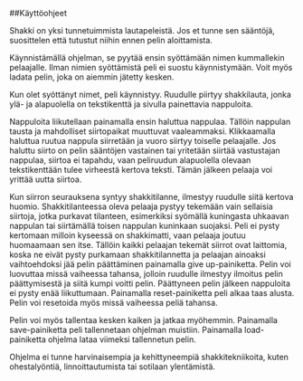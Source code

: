 ##Käyttöohjeet

Shakki on yksi tunnetuimmista lautapeleistä. Jos et tunne sen sääntöjä, suosittelen että tutustut niihin ennen pelin aloittamista. 

Käynnistämällä ohjelman, se pyytää ensin syöttämään nimen kummallekin pelaajalle. Ilman nimien syöttämistä peli ei suostu käynnistymään. Voit myös ladata pelin, joka on aiemmin jätetty kesken.

Kun olet syöttänyt nimet, peli käynnistyy. Ruudulle piirtyy shakkilauta, jonka ylä- ja alapuolella on tekstikenttä ja sivulla painettavia nappuloita.

Nappuloita liikutellaan painamalla ensin haluttua nappulaa. Tällöin nappulan tausta ja mahdolliset siirtopaikat muuttuvat vaaleammaksi. Klikkaamalla haluttua ruutua nappula siirretään ja vuoro siirtyy toiselle pelaajalle. Jos haluttu siirto on pelin sääntöjen vastainen tai yritetään siirtää vastustajan nappulaa, siirtoa ei tapahdu, vaan peliruudun alapuolella olevaan tekstikenttään tulee virheestä kertova teksti. Tämän jälkeen pelaaja voi yrittää uutta siirtoa.

Kun siirron seurauksena syntyy shakkitilanne, ilmestyy ruudulle siitä kertova huomio. Shakkitilanteessa oleva pelaaja pystyy tekemään vain sellaisia siirtoja, jotka purkavat tilanteen, esimerkiksi syömällä kuningasta uhkaavan nappulan tai siirtämällä toisen nappulan kuninkaan suojaksi. Peli ei pysty kertomaan milloin kyseessä on shakkimatti, vaan pelaaja joutuu huomaamaan sen itse. Tällöin kaikki pelaajan tekemät siirrot ovat laittomia, koska ne eivät pysty purkamaan shakkitilannetta ja pelaajan ainoaksi vaihtoehdoksi jää pelin päättäminen painamalla give up-painiketta. Pelin voi luovuttaa missä vaiheessa tahansa, jolloin ruudulle ilmestyy ilmoitus pelin päättymisestä ja siitä kumpi voitti pelin. Päättyneen pelin jälkeen nappuloita ei pysty enää liikuttumaan. Painamalla reset-painiketta peli alkaa taas alusta. Pelin voi resetoida myös missä vaiheessa peliä tahansa.

Pelin voi myös tallentaa kesken kaiken ja jatkaa myöhemmin. Painamalla save-painiketta peli tallennetaan ohjelman muistiin. Painamalla load-painiketta ohjelma lataa viimeksi tallennetun pelin.

Ohjelma ei tunne harvinaisempia ja kehittyneempiä shakkitekniikoita, kuten ohestalyöntiä, linnoittautumista tai sotilaan ylentämistä.
